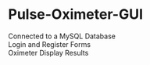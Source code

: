 # Pulse-Oximeter-GUI
Connected to a MySQL Database <br> Login and Register Forms <br> Oximeter Display Results
